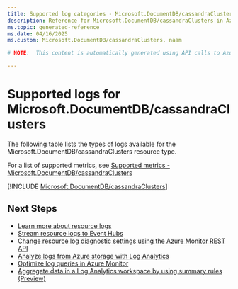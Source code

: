 ```yaml
---
title: Supported log categories - Microsoft.DocumentDB/cassandraClusters
description: Reference for Microsoft.DocumentDB/cassandraClusters in Azure Monitor Logs.
ms.topic: generated-reference
ms.date: 04/16/2025
ms.custom: Microsoft.DocumentDB/cassandraClusters, naam

# NOTE:  This content is automatically generated using API calls to Azure. Any edits made on these files will be overwritten in the next run of the script. 

---
```





# Supported logs for Microsoft.DocumentDB/cassandraClusters  
The following table lists the types of logs available for the Microsoft.DocumentDB/cassandraClusters resource type.
  
  
  
For a list of supported metrics, see [Supported metrics - Microsoft.DocumentDB/cassandraClusters](../supported-metrics/microsoft-documentdb-cassandraclusters-metrics.md)  
  

  
[!INCLUDE [Microsoft.DocumentDB/cassandraClusters](~/reusable-content/ce-skilling/azure/includes/azure-monitor/reference/logs/microsoft-documentdb-cassandraclusters-logs-include.md)]  
  

## Next Steps

* [Learn more about resource logs](/azure/azure-monitor/essentials/platform-logs-overview)
* [Stream resource logs to Event Hubs](/azure/azure-monitor/essentials/resource-logs#send-to-azure-event-hubs)
* [Change resource log diagnostic settings using the Azure Monitor REST API](/rest/api/monitor/diagnosticsettings)
* [Analyze logs from Azure storage with Log Analytics](/azure/azure-monitor/essentials/resource-logs#send-to-log-analytics-workspace)
* [Optimize log queries in Azure Monitor](/azure/azure-monitor/logs/query-optimization)
* [Aggregate data in a Log Analytics workspace by using summary rules (Preview)](/azure/azure-monitor/logs/summary-rules)